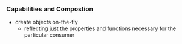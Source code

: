 ### Capabilities and Compostion

* create objects on-the-fly
    * reflecting just the properties and functions necessary for the particular consumer
